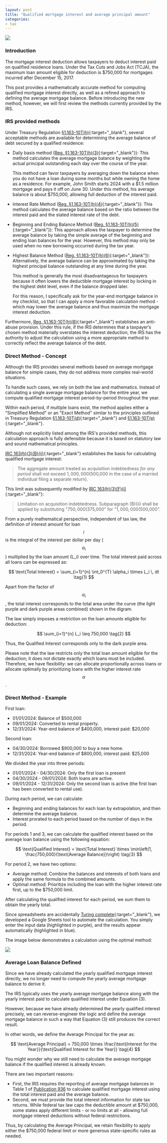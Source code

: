 ```yaml
---
layout: post
title: "Qualified mortgage interest and average principal amount"
categories:
- tax
---
```


<img src="/assets/images/20250426-mortgage-interest.png"/>

### Introduction

The mortgage interest deduction allows taxpayers to deduct interest paid on qualified residence loans.
Under the Tax Cuts and Jobs Act (TCJA), the maximum loan amount eligible for deduction is $750,000 for mortgages incurred after December 15, 2017.

This post provides a mathematically accurate method for computing qualified mortgage interest directly, as well as a refined approach to defining the average mortgage balance.
Before introducing the new method, however, we will first review the methods currently provided by the IRS.

### IRS provided methods

Under Treasury Regulation [§1.163-10T(h)][reg163]{:target="_blank"},
several acceptable methods are available for determining the average balance of debt secured by a qualified residence:

- Daily basis method ([Reg. §1.163-10T(h)(3)][reg163]{:target="_blank"}): This method calculates the
  average mortgage balance by weighting the actual principal outstanding each
  day over the course of the year.

  This method can favor taxpayers
  by averaging down the balance when you do not have a loan during some months but
  while owning the home as a residence. For example, John Smith starts 2024 with a $1.5 million mortgage and pays it off on June 30.
  Under this method, his average balance is about $750,000, allowing full deduction of the interest paid.

- Interest Rate Method ([Reg. §1.163-10T(h)(4)][reg163]{:target="_blank"}): This method calculates the
  average balance based on the ratio between the interest paid and the stated interest rate of the debt.

- Beginning and Ending Balance Method ([Reg. §1.163-10T(h)(5)][reg163]{:target="_blank"}): This approach
  allows the taxpayer to determine the average balance by taking the simple
  average of the beginning and ending loan balances for the year. However, this
  method may only be used when no new borrowing occurred during the tax year.

- Highest Balance Method ([Reg. §1.163-10T(h)(6)][reg163]{:target="_blank"}): Alternatively, the average
  balance can be approximated by taking the highest principal balance outstanding at any time during the year.

  This method is generally the most disadvantageous for taxpayers because it
  often lowers the deductible mortgage interest by locking in the highest debt
  level, even if the balance dropped later.

  For this reason, I specifically ask for the year-end mortgage balance in my
  checklist, so that I can apply a more favorable calculation method - which may
  lower the average balance and thus maximize the mortgage interest deduction.

Furthermore, [Reg. §1.163-10T(h)(8)][reg163]{:target="_blank"} establishes an anti-abuse provision. Under
this rule, if the IRS determines that a taxpayer’s chosen method materially
overstates the interest deduction, the IRS has the authority to adjust the
calculation using a more appropriate method to correctly reflect the average
balance of the debt.

### Direct Method - Concept

Although the IRS provides several methods based on average mortgage balance for
simple cases, they do not address more complex real-world situations.

To handle such cases, we rely on both the law and mathematics. Instead of
calculating a single average mortgage balance for the entire year, we compute
qualified mortgage interest period-by-period throughout the year.

Within each period, if multiple loans exist, the method applies either a "Simplified
Method" or an "Exact Method" similar to the principles outlined in Treasury
Regulation [§1.163-10T(d)][reg163]{:target="_blank"} and [§1.163-10T(e)][reg163]{:target="_blank"}.

Although not explicitly listed among the IRS's provided methods, this
calculation approach is fully defensible because it is based on statutory law
and sound mathematical principles.

[IRC 163(h)(3)(B)(ii)][irc163]{:target="_blank"} establishes the basis for calculating qualified mortgage interest:

>The aggregate amount treated as acquisition indebtedness _for any period_ shall not exceed $1,000,000 ($500,000 in the case of a married individual filing a separate return).

This limit was subsequently modified by [IRC 163(h)(3)(F)(i)][irc163]{:target="_blank"}:

> Limitation on acquisition indebtedness. Subparagraph (B)(ii) shall be applied by substituting "$750,000 ($375,000" for "$1,000,000 ($500,000".

From a purely mathematical perspective, independent of tax law, the definition of interest amount for loan $$i$$
is the integral of the interest per dollar per day ($$\alpha_i$$)
multiplied by the loan amount (L_i)
over time. The total interest paid across all loans can be expressed as:

$$
\text{Total Interest} = \sum_{i=1}^{n} \int_0^{T} \alpha_i \times L_i \, dt \tag{1}
$$

Apart from the factor of $$\alpha_i$$, the total interest corresponds to the total area under the curve (the light purple and dark purple areas combined) shown in the digram.

The law simply imposes a restriction on the loan amounts eligible for deduction:

$$
\sum_{i=1}^{n} L_i \leq 750,000 \tag{2}
$$

Thus, the Qualified Interest corresponds only to the dark purple area.

Please note that the law restricts only the total loan amount eligible for the deduction; it does not dictate exactly which loans must be included.
Therefore, we have flexibility:
we can allocate proportionally across loans or allocate optimally by prioritizing loans with the higher interest rate $$\alpha$$.

### Direct Method - Example

First loan:

- 01/01/2024: Balance of $500,000
- 09/01/2024: Converted to rental property.
- 12/31/2024: Year-end balance of $400,000, interest paid: $20,000

Second loan:

- 04/30/2024: Borrowed $900,000 to buy a new home.
- 12/31/2024: Year-end balance of $800,000, interest paid: $25,000

We divided the year into three periods:

- 01/01/2024 - 04/30/2024: Only the first loan is present
- 04/30/2024 - 09/01/2024: Both loans are active.
- 09/01/2024 - 12/31/2024: Only the second loan is active (the first loan has been converted to rental use).

During each period, we can calculate:

- Beginning and ending balances for each loan by extrapolation, and then determine the average balance.
- Interest prorated to each period based on the number of days in the period.

For periods 1 and 3, we can calculate the qualified interest based on the average loan balance using the following equation:

$$
\text{Qualified Interest} = \text{Total Interest} \times \min\left(1, \frac{750,000}{\text{Average Balance}}\right) \tag{3}
$$

For period 2, we have two options:

- Average method: Combine the balances and interests of both loans and apply the same formula to the combined amounts.
- Optimal method: Prioritize including the loan with the higher interest rate first, up to the $750,000 limit.

After calculating the qualified interest for each period, we sum them to obtain the yearly total.

Since spreadsheets are accidentally [Turing complete][turing]{:target="_blank"},
we developed a Google Sheets tool to automate the calculation. You simply enter the input data (highlighted in purple), and the results appear automatically (highlighted in blue).

The image below demonstrates a calculation using the optimal method:

<img src="/assets/images/20250426-google-sheets.png"/>

### Average Loan Balance Defined

Since we have already calculated the yearly qualified mortgage interest
directly, we no longer need to compute the yearly average mortgage balance to
derive it.

The IRS typically uses the yearly average mortgage balance along with the
yearly interest paid to calculate qualified interest under Equation (3).

However, because we have already determined the yearly qualified interest
precisely, we can reverse-engineer the logic and define the average mortgage
balance in such a way that Equation (3) still produces the correct result.

In other words, we define the Average Principal for the year as:

$$
\text{Average Principal} = 750,000 \times \frac{\text{Interest for the Year}}{\text{Qualified Interest for the Year}} \tag{4}
$$

You might wonder why we still need to calculate the average mortgage balance if
the qualified interest is already known.

There are two important reasons:

- First, the IRS requires the reporting of average mortgage balances in Table 1 of [Publication 936][pub936] to calculate qualified mortgage interest using the total interest paid and the average balance.
- Second, we must provide the total interest information for state tax returns.
While federal tax law caps the deductible amount at $750,000, some states apply different limits - or no limits at all - allowing full mortgage interest deductions without federal restrictions.

Thus, by calculating the Average Principal, we retain flexibility to apply either the $750,000 federal limit or more generous state-specific rules as needed.

[irc163]: https://www.taxnotes.com/research/federal/usc26/163
[pub936]: https://www.irs.gov/pub/irs-pdf/p936.pdf
[reg163]: https://www.taxnotes.com/research/federal/cfr26/1.163-10T
[turing]: https://en.wikipedia.org/wiki/Turing_completeness
